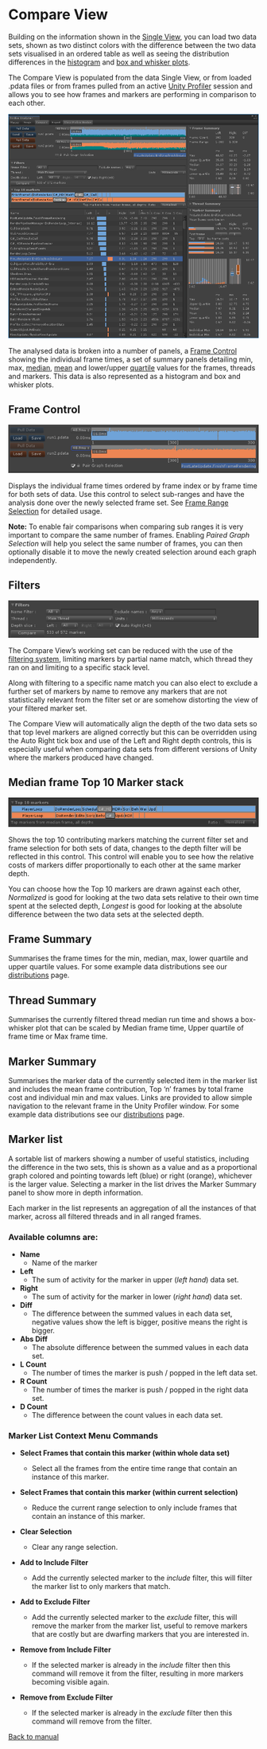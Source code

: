 ﻿# Compare View

Building on the information shown in the [Single View](single-view.md), you can load two data sets, shown as two distinct colors with the difference between the two data sets visualised in an ordered table as well as seeing the distribution differences in the [histogram](https://en.wikipedia.org/wiki/Histogram) and [box and whisker plots](https://en.wikipedia.org/wiki/Box_plot).

The Compare View is populated from the data Single View, or from loaded .pdata files or from frames pulled from an active [Unity Profiler](https://docs.unity3d.com/Manual/Profiler.html) session and allows you to see how frames and markers are performing in comparison to each other.

![CompareView.](images/compare-view-populated.png)

The analysed data is broken into a number of panels, a [Frame Control](frame-range-selection.md) showing the individual frame times, a set of summary panels detailing min, max, [median](https://en.wikipedia.org/wiki/Median), [mean](https://en.wikipedia.org/wiki/Arithmetic_mean) and lower/upper [quartile](https://en.wikipedia.org/wiki/Interquartile_range) values for the frames, threads and markers. This data is also represented as a histogram and box and whisker plots.

## Frame Control
![CompareView.](images/compare-view-frame-selection.png)

Displays the individual frame times ordered by frame index or by frame time for both sets of data. Use this control to select sub-ranges and have the analysis done over the newly selected frame set. See [Frame Range Selection](frame-range-selection.md) for detailed usage.

**Note:** To enable fair comparisons when comparing sub ranges it is very important to compare the same number of frames. Enabling _Paired Graph Selection_ will help you select the same number of frames, you can then optionally disable it to move the newly created selection around each graph independently.


## Filters
![CompareView.](images/compare-view-frames-and-filters.png)

The Compare View’s working set can be reduced with the use of the [filtering system](filtering-system.md), limiting markers by partial name match, which thread they ran on and limiting to a specific stack level.

Along with filtering to a specific name match you can also elect to exclude a further set of markers by name to remove any markers that are not statistically relevant from the filter set or are somehow distorting the view of your filtered marker set.

The Compare View will automatically align the depth of the two data sets so that top level markers are aligned correctly but this can be overridden using the
Auto Right tick box and use of the Left and Right depth controls, this is especially useful when comparing data sets from different versions of Unity where the markers produced have changed.


## Median frame Top 10 Marker stack
![CompareView.](images/compare-view-top-10-markers.png)

Shows the top 10 contributing markers matching the current filter set and frame selection for both sets of data, changes to the depth filter will be reflected in this control. This control will enable you to see how the relative costs of markers differ proportionally to each other at the same marker depth.

You can choose how the Top 10 markers are drawn against each other, _Normalized_ is good for looking at the two data sets relative to their own time spent at the selected depth, _Longest_ is good for looking at the absolute difference between the two data sets at the selected depth.

## Frame Summary
Summarises the frame times for the min, median, max, lower quartile and upper quartile values. For some example data distributions see our [distributions](distributions.md) page.

## Thread Summary
Summarises the currently filtered thread median run time and shows a box-whisker plot that can be scaled by Median frame time, Upper quartile of frame time or Max frame time. 

## Marker Summary
Summarises the marker data of the currently selected item in the marker list and includes the mean frame contribution, Top ‘n’ frames by total frame cost and individual min and max values. Links are provided to allow simple navigation to the relevant frame in the Unity Profiler window. For some example data distributions see our [distributions](distributions.md) page.

## Marker list
A sortable list of markers showing a number of useful statistics, including the difference in the two sets, this is shown as a value and as a proportional graph colored and pointing towards left (blue) or right (orange), whichever is the larger value. Selecting a marker in the list drives the Marker Summary panel to show more in depth information.

 Each marker in the list represents an aggregation of all the instances of that marker, across all filtered threads and in all ranged frames.

### Available columns are:

* **Name**
    * Name of the marker
* **Left**
    * The sum of activity for the marker in upper (*left hand*) data set.
* **Right**
    * The sum of activity for the marker in lower (*right hand*) data set.
* **Diff**
    * The difference between the summed values in each data set, negative values show the left is bigger, positive means the right is bigger.
* **Abs Diff**
    * The absolute difference between the summed values in each data set.
* **L Count**
    * The number of times the marker is push / popped in the left data set.
* **R Count**
    * The number of times the marker is push / popped in the right data set.
* **D Count**
    * The difference between the count values in each data set.

### Marker List Context Menu Commands
* **Select Frames that contain this marker (within whole data set)**
    * Select all the frames from the entire time range that contain an instance of this marker.

* **Select Frames that contain this marker (within current selection)**
    * Reduce the current range selection to only include frames that contain an instance of this marker.

* **Clear Selection**
    * Clear any range selection.

* **Add to Include Filter**
    * Add the currently selected marker to the *include* filter, this will filter the marker list to only markers that match.

* **Add to Exclude Filter**
    * Add the currently selected marker to the *exclude* filter, this will remove the marker from the marker list, useful to remove markers that are costly but are dwarfing markers that you are interested in.

* **Remove from Include Filter**
    * If the selected marker is already in the *include* filter then this command will remove it from the filter, resulting in more markers becoming visible again.


* **Remove from Exclude Filter**
    * If the selected marker is already in the *exclude* filter then this command will remove from the filter.

[Back to manual](manual.md)